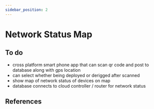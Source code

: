 ```yaml
---
sidebar_position: 2
---
```


# Network Status Map

## To do
- cross platform smart phone app that can scan qr code and post to database along with gps location
- can select whether being deployed or derigged after scanned
- show map of network status of devices on map
- database connects to cloud controller / router for network status



## References
